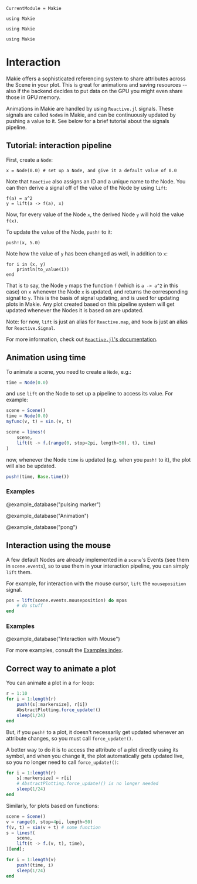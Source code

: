 ```@meta
CurrentModule = Makie
```

```@setup animation_tutorial
using Makie
```

```@setup time_animation
using Makie
```

```@setup mouse_animation
using Makie
```

# Interaction
Makie offers a sophisticated referencing system to share attributes across the Scene
in your plot. This is great for animations and saving resources -- also if the backend
decides to put data on the GPU you might even share those in GPU memory.

Animations in Makie are handled by using `Reactive.jl` signals.
These signals are called `Node`s in Makie, and can be continuously updated by pushing a value to it.
See below for a brief tutorial about the signals pipeline.

## Tutorial: interaction pipeline
First, create a `Node`:

```@example animation_tutorial
x = Node(0.0) # set up a Node, and give it a default value of 0.0
```

Note that `Reactive` also assigns an ID and a unique name to the Node.
You can then derive a signal off of the value of the Node by using `lift`:

```@example animation_tutorial
f(a) = a^2
y = lift(a -> f(a), x)
```

Now, for every value of the Node `x`, the derived Node `y` will hold the value `f(x)`.

To update the value of the Node, `push!` to it:

```@example animation_tutorial
push!(x, 5.0)
```

Note how the value of `y` has been changed as well, in addition to `x`:

```@example animation_tutorial
for i in (x, y)
    println(to_value(i))
end
```

That is to say, the Node `y` maps the function `f` (which is `a -> a^2` in this case) on `x` whenever the Node `x` is updated, and returns the corresponding signal to `y`.
This is the basis of signal updating, and is used for updating plots in Makie.
Any plot created based on this pipeline system will get updated whenever the Nodes it is based on are updated.

Note: for now, `lift` is just an alias for `Reactive.map`,
and `Node` is just an alias for `Reactive.Signal`.

For more information, check out [`Reactive.jl`'s documentation](https://juliagizmos.github.io/Reactive.jl/).

## Animation using time
To animate a scene, you need to create a `Node`, e.g.:

```julia
time = Node(0.0)
```

and use `lift` on the Node to set up a pipeline to access its value. For example:

```julia
scene = Scene()
time = Node(0.0)
myfunc(v, t) = sin.(v, t)

scene = lines!(
    scene,
    lift(t -> f.(range(0, stop=2pi, length=50), t), time)
)
```

now, whenever the Node `time` is updated (e.g. when you `push!` to it), the plot will also be updated.

```julia
push!(time, Base.time())
```


### Examples

@example_database("pulsing marker")

@example_database("Animation")

@example_database("pong")

## Interaction using the mouse
A few default Nodes are already implemented in a `scene`'s Events (see them in `scene.events`), so to use them in your interaction pipeline, you can simply `lift` them.

For example, for interaction with the mouse cursor, `lift` the `mouseposition` signal.

```julia
pos = lift(scene.events.mouseposition) do mpos
    # do stuff
end
```

### Examples

@example_database("Interaction with Mouse")

For more examples, consult the [Examples index](@ref).


## Correct way to animate a plot
You can animate a plot in a `for` loop:

```julia
r = 1:10
for i = 1:length(r)
    push!(s[:markersize], r[i])
    AbstractPlotting.force_update!()
    sleep(1/24)
end
```

But, if you `push!` to a plot, it doesn't necessarily get updated whenever an attribute changes, so you must call `force_update!()`.

A better way to do it is to access the attribute of a plot directly using its symbol, and when you change it, the plot automatically gets updated live, so you no longer need to call `force_update!()`:

```julia
for i = 1:length(r)
    s[:markersize] = r[i]
    # AbstractPlotting.force_update!() is no longer needed
    sleep(1/24)
end
```

Similarly, for plots based on functions:

```julia
scene = Scene()
v = range(0, stop=4pi, length=50)
f(v, t) = sin(v + t) # some function
s = lines!(
    scene,
    lift(t -> f.(v, t), time),
)[end];

for i = 1:length(v)
    push!(time, i)
    sleep(1/24)
end
```

